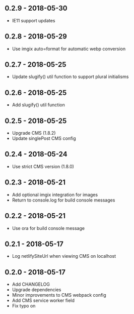 ## 0.2.9 - 2018-05-30

* IE11 support updates

## 0.2.8 - 2018-05-29

* Use imgix auto=format for automatic webp conversion

## 0.2.7 - 2018-05-25

* Update slugify() util function to support plural initialisms

## 0.2.6 - 2018-05-25

* Add slugify() util function

## 0.2.5 - 2018-05-25

* Upgrade CMS (1.8.2)
* Update singlePost CMS config

## 0.2.4 - 2018-05-24

* Use strict CMS version (1.8.0)

## 0.2.3 - 2018-05-21

* Add optional imgix integration for images
* Return to console.log for build console messages

## 0.2.2 - 2018-05-21

* Use ora for build console message

## 0.2.1 - 2018-05-17

* Log netlifySiteUrl when viewing CMS on localhost

## 0.2.0 - 2018-05-17

* Add CHANGELOG
* Upgrade dependencies
* Minor improvements to CMS webpack config
* Add CMS service worker field
* Fix typo on <SinglePost />
